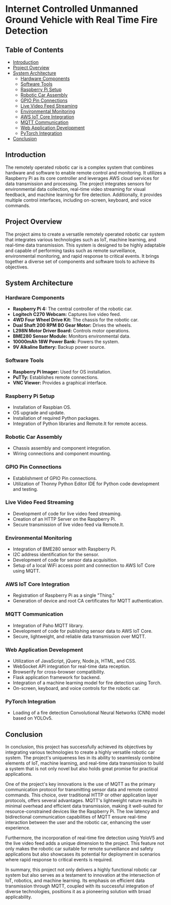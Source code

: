 # Internet Controlled Unmanned Ground Vehicle with Real Time Fire Detection

## Table of Contents
- [Introduction](#introduction)
- [Project Overview](#project-overview)
- [System Architecture](#system-architecture)
  - [Hardware Components](#hardware-components)
  - [Software Tools](#software-tools)
  - [Raspberry Pi Setup](#raspberry-pi-setup)
  - [Robotic Car Assembly](#robotic-car-assembly)
  - [GPIO Pin Connections](#gpio-pin-connections)
  - [Live Video Feed Streaming](#live-video-feed-streaming)
  - [Environmental Monitoring](#environmental-monitoring)
  - [AWS IoT Core Integration](#aws-iot-core-integration)
  - [MQTT Communication](#mqtt-communication)
  - [Web Application Development](#web-application-development)
  - [PyTorch Integration](#pytorch-integration)
- [Conclusion](#conclusion)

## Introduction

The remotely operated robotic car is a complex system that combines hardware and software to enable remote control and monitoring. It utilizes a Raspberry Pi as its core controller and leverages AWS cloud services for data transmission and processing. The project integrates sensors for environmental data collection, real-time video streaming for visual feedback, and machine learning for fire detection. Additionally, it provides multiple control interfaces, including on-screen, keyboard, and voice commands.

## Project Overview

The project aims to create a versatile remotely operated robotic car system that integrates various technologies such as IoT, machine learning, and real-time data transmission. This system is designed to be highly adaptable and capable of performing tasks such as remote surveillance, environmental monitoring, and rapid response to critical events. It brings together a diverse set of components and software tools to achieve its objectives.

## System Architecture

### Hardware Components
- **Raspberry Pi 4:** The central controller of the robotic car.
- **Logitech C270 Webcam:** Captures live video feed.
- **4WD Four Wheel Drive Kit:** The chassis for the robotic car.
- **Dual Shaft 200 RPM BO Gear Motor:** Drives the wheels.
- **L298N Motor Driver Board:** Controls motor operations.
- **BME280 Sensor Module:** Monitors environmental data.
- **10000mAh 18W Power Bank:** Powers the system.
- **9V Alkaline Battery:** Backup power source.

### Software Tools
- **Raspberry Pi Imager:** Used for OS installation.
- **PuTTy:** Establishes remote connections.
- **VNC Viewer:** Provides a graphical interface.

### Raspberry Pi Setup
- Installation of Raspbian OS.
- OS upgrade and update.
- Installation of required Python packages.
- Integration of Python libraries and Remote.It for remote access.

### Robotic Car Assembly
- Chassis assembly and component integration.
- Wiring connections and component mounting.

### GPIO Pin Connections
- Establishment of GPIO Pin connections.
- Utilization of Thonny Python Editor IDE for Python code development and testing.

### Live Video Feed Streaming
- Development of code for live video feed streaming.
- Creation of an HTTP Server on the Raspberry Pi.
- Secure transmission of live video feed via Remote.It.

### Environmental Monitoring
- Integration of BME280 sensor with Raspberry Pi.
- I2C address identification for the sensor.
- Development of code for sensor data acquisition.
- Setup of a local WiFi access point and connection to AWS IoT Core using MQTT.

### AWS IoT Core Integration
- Registration of Raspberry Pi as a single "Thing."
- Generation of device and root CA certificates for MQTT authentication.

### MQTT Communication
- Integration of Paho MQTT library.
- Development of code for publishing sensor data to AWS IoT Core.
- Secure, lightweight, and reliable data transmission over MQTT.

### Web Application Development
- Utilization of JavaScript, jQuery, Node.js, HTML, and CSS.
- WebSocket API integration for real-time data reception.
- Browserify for cross-browser compatibility.
- Flask application framework for backend.
- Integration of a machine learning model for fire detection using Torch.
- On-screen, keyboard, and voice controls for the robotic car.

### PyTorch Integration
- Loading of a fire detection Convolutional Neural Networks (CNN) model based on YOLOv5.

## Conclusion

In conclusion, this project has successfully achieved its objectives by integrating various technologies to create a highly versatile robotic car system. The project's uniqueness lies in its ability to seamlessly combine elements of IoT, machine learning, and real-time data transmission to build a system that is not only novel but also holds great promise for practical applications.

One of the project's key innovations is the use of MQTT as the primary communication protocol for transmitting sensor data and remote control commands. This choice, over traditional HTTP or other application layer protocols, offers several advantages. MQTT's lightweight nature results in minimal overhead and efficient data transmission, making it well-suited for resource-constrained devices like the Raspberry Pi. The low latency and bidirectional communication capabilities of MQTT ensure real-time interaction between the user and the robotic car, enhancing the user experience.

Furthermore, the incorporation of real-time fire detection using YoloV5 and the live video feed adds a unique dimension to the project. This feature not only makes the robotic car suitable for remote surveillance and safety applications but also showcases its potential for deployment in scenarios where rapid response to critical events is required.

In summary, this project not only delivers a highly functional robotic car system but also serves as a testament to innovation at the intersection of IoT, robotics, and machine learning. Its emphasis on efficient data transmission through MQTT, coupled with its successful integration of diverse technologies, positions it as a pioneering solution with broad applicability.

